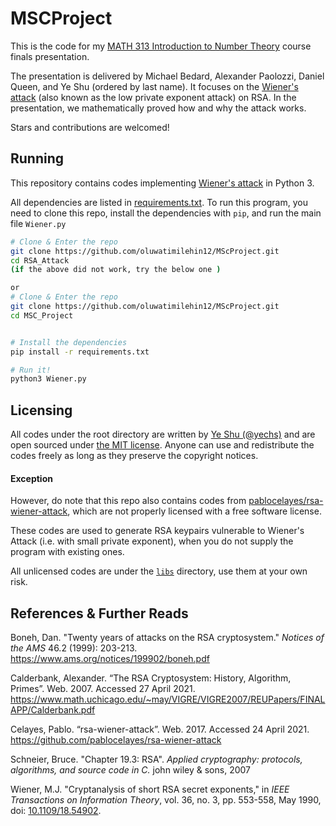 # MSCProject

This is the code for my [MATH 313 Introduction to Number Theory](https://catalog.williams.edu/MATH/detail/?strm=1213&cn=313&crsid=011665) course finals presentation.

The presentation is delivered by Michael Bedard, Alexander Paolozzi, Daniel Queen, and Ye Shu (ordered by last name). It focuses on the [Wiener's attack](https://en.wikipedia.org/wiki/Wiener's_attack) (also known as the low private exponent attack) on RSA. In the presentation, we mathematically proved how and why the attack works.

Stars and contributions are welcomed!

## Running

This repository contains codes implementing [Wiener's attack](https://en.wikipedia.org/wiki/Wiener's_attack) in Python 3.

All dependencies are listed in [requirements.txt](./requirements.txt). To run this program, you need to clone this repo, install the dependencies with `pip`, and run the main file `Wiener.py`

```bash
# Clone & Enter the repo
git clone https://github.com/oluwatimilehin12/MScProject.git
cd RSA_Attack
(if the above did not work, try the below one )

or 
# Clone & Enter the repo
git clone https://github.com/oluwatimilehin12/MScProject.git
cd MSC_Project


# Install the dependencies
pip install -r requirements.txt

# Run it!
python3 Wiener.py
```

## Licensing

All codes under the root directory are written by [Ye Shu (@yechs)](https://github.com/yechs) and are open sourced under [the MIT license](./LICENSE). Anyone can use and redistribute the codes freely as long as they preserve the copyright notices.

#### Exception

However, do note that this repo also contains codes from [pablocelayes/rsa-wiener-attack](https://github.com/pablocelayes/rsa-wiener-attack/tree/906d06109b600ebb515490bc061a2a4072052c14), which are not properly licensed with a free software license. 

These codes are used to generate RSA keypairs vulnerable to Wiener's Attack (i.e. with small private exponent), when you do not supply the program with existing ones.

All unlicensed codes are under the [`libs`](/libs) directory, use them at your own risk.

## References & Further Reads

Boneh, Dan. "Twenty years of attacks on the RSA cryptosystem." *Notices of the AMS* 46.2 (1999): 203-213. https://www.ams.org/notices/199902/boneh.pdf

Calderbank, Alexander. “The RSA Cryptosystem: History, Algorithm, Primes”. Web. 2007. Accessed 27 April 2021. https://www.math.uchicago.edu/~may/VIGRE/VIGRE2007/REUPapers/FINALAPP/Calderbank.pdf

Celayes, Pablo. “rsa-wiener-attack”. Web. 2017. Accessed 24 April 2021. https://github.com/pablocelayes/rsa-wiener-attack

Schneier, Bruce. "Chapter 19.3: RSA". *Applied cryptography: protocols, algorithms, and source code in C.* john wiley & sons, 2007

Wiener, M.J. "Cryptanalysis of short RSA secret exponents," in *IEEE Transactions on Information Theory*, vol. 36, no. 3, pp. 553-558, May 1990, doi: [10.1109/18.54902](https://doi.org/10.1109/18.54902).

